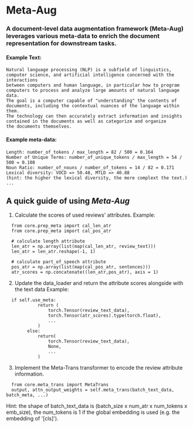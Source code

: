 # Meta-Aug

### A document-level data augmentation framework (Meta-Aug) leverages various meta-data to enrich the document representation for downstream tasks. 
#### Example Text:
```
Natural language processing (NLP) is a subfield of linguistics, computer science, and artificial intelligence concerned with the interactions 
between computers and human language, in particular how to program computers to process and analyze large amounts of natural language data. 
The goal is a computer capable of "understanding" the contents of documents, including the contextual nuances of the language within them. 
The technology can then accurately extract information and insights contained in the documents as well as categorize and organize 
the documents themselves.
```
#### Example meta-data:
```
Length: number_of_tokens / max_length = 82 / 500 = 0.164
Number of Unique Terms: number_of_unique_tokens / max_length = 54 / 500 = 0.108
Noun Ratio: number_of_nouns / number_of_tokens = 14 / 82 = 0.171
Lexical diversity: VOCD => 50.48, MTLD => 40.88 
(hint: the higher the lexical diversity, the more complext the text.)
...
```

## A quick guide of using _Meta-Aug_

1. Calculate the scores of used reviews' attributes.
   Example:
```
  from core.prep_meta import cal_len_atr
  from core.prep_meta import cal_pos_atr
  
  # calculate length attribute
  len_atr = np.array(list(map(cal_len_atr, review_text)))
  len_atr = len_atr.reshape(-1, 1)
            
  # calculate part_of_speech attribute
  pos_atr = np.array(list(map(cal_pos_atr, sentences)))
  atr_scores = np.concatenate((len_atr,pos_atr), axis = 1)
```
2. Update the data_loader and return the attribute scores alongside with the text data
   Example:
```
  if self.use_meta:
            return (
                torch.Tensor(review_text_data),
                torch.Tensor(atr_scores).type(torch.float),
                ...
            )
        else:
            return(
                torch.Tensor(review_text_data),
                None,
                ...
            )
```
3. Implement the Meta-Trans transformer to encode the review attribute information.
```
  from core.meta_trans import MetaTrans
  output, attn_output_weights = self.meta_trans(batch_text_data, batch_meta, ...)
```
Hint: the shape of batch_text_data is (batch_size x num_atr x num_tokens x emb_size), 
the num_tokens is 1 if the global embedding is used (e.g. the embedding of '[cls]').
